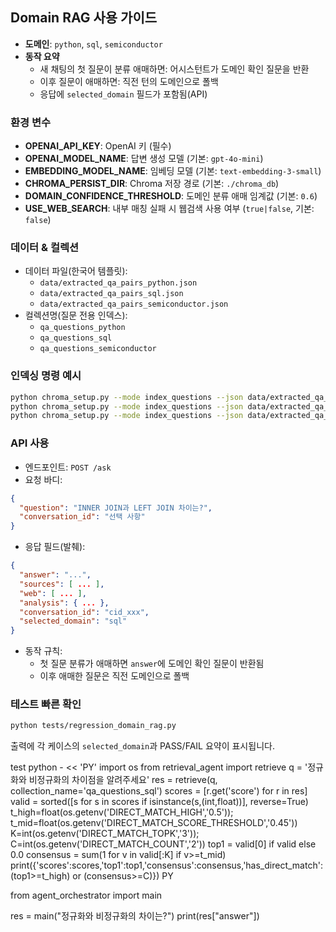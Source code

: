 ## Domain RAG 사용 가이드

- **도메인**: `python`, `sql`, `semiconductor`
- **동작 요약**
  - 새 채팅의 첫 질문이 분류 애매하면: 어시스턴트가 도메인 확인 질문을 반환
  - 이후 질문이 애매하면: 직전 턴의 도메인으로 폴백
  - 응답에 `selected_domain` 필드가 포함됨(API)

### 환경 변수
- **OPENAI_API_KEY**: OpenAI 키 (필수)
- **OPENAI_MODEL_NAME**: 답변 생성 모델 (기본: `gpt-4o-mini`)
- **EMBEDDING_MODEL_NAME**: 임베딩 모델 (기본: `text-embedding-3-small`)
- **CHROMA_PERSIST_DIR**: Chroma 저장 경로 (기본: `./chroma_db`)
- **DOMAIN_CONFIDENCE_THRESHOLD**: 도메인 분류 애매 임계값 (기본: `0.6`)
- **USE_WEB_SEARCH**: 내부 매칭 실패 시 웹검색 사용 여부 (`true|false`, 기본: `false`)

### 데이터 & 컬렉션
- 데이터 파일(한국어 템플릿):
  - `data/extracted_qa_pairs_python.json`
  - `data/extracted_qa_pairs_sql.json`
  - `data/extracted_qa_pairs_semiconductor.json`
- 컬렉션명(질문 전용 인덱스):
  - `qa_questions_python`
  - `qa_questions_sql`
  - `qa_questions_semiconductor`

### 인덱싱 명령 예시
```bash
python chroma_setup.py --mode index_questions --json data/extracted_qa_pairs_python.json --persist chroma_db --collection qa_questions_python
python chroma_setup.py --mode index_questions --json data/extracted_qa_pairs_sql.json --persist chroma_db --collection qa_questions_sql
python chroma_setup.py --mode index_questions --json data/extracted_qa_pairs_semiconductor.json --persist chroma_db --collection qa_questions_semiconductor
```

### API 사용
- 엔드포인트: `POST /ask`
- 요청 바디:
```json
{
  "question": "INNER JOIN과 LEFT JOIN 차이는?",
  "conversation_id": "선택 사항"
}
```
- 응답 필드(발췌):
```json
{
  "answer": "...",
  "sources": [ ... ],
  "web": [ ... ],
  "analysis": { ... },
  "conversation_id": "cid_xxx",
  "selected_domain": "sql"
}
```
- 동작 규칙:
  - 첫 질문 분류가 애매하면 `answer`에 도메인 확인 질문이 반환됨
  - 이후 애매한 질문은 직전 도메인으로 폴백

### 테스트 빠른 확인
```bash
python tests/regression_domain_rag.py
```
출력에 각 케이스의 `selected_domain`과 PASS/FAIL 요약이 표시됩니다.


test
python - << 'PY'
import os
from retrieval_agent import retrieve
q = '정규화와 비정규화의 차이점을 알려주세요'
res = retrieve(q, collection_name='qa_questions_sql')
scores = [r.get('score') for r in res]
valid = sorted([s for s in scores if isinstance(s,(int,float))], reverse=True)
t_high=float(os.getenv('DIRECT_MATCH_HIGH','0.5')); t_mid=float(os.getenv('DIRECT_MATCH_SCORE_THRESHOLD','0.45'))
K=int(os.getenv('DIRECT_MATCH_TOPK','3')); C=int(os.getenv('DIRECT_MATCH_COUNT','2'))
top1 = valid[0] if valid else 0.0
consensus = sum(1 for v in valid[:K] if v>=t_mid)
print({'scores':scores,'top1':top1,'consensus':consensus,'has_direct_match':(top1>=t_high) or (consensus>=C)})
PY




from agent_orchestrator import main

res = main("정규화와 비정규화의 차이는?")
print(res["answer"])